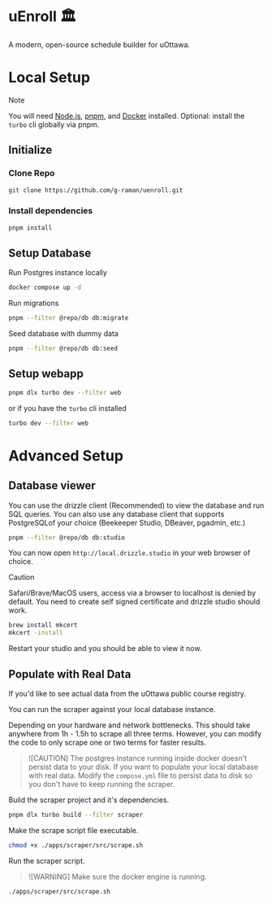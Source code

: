 # uEnroll 🏛️

A modern, open-source schedule builder for uOttawa.

# Local Setup

> [!NOTE]
> You will need [Node.js](https://nodejs.org/en), [pnpm](https://pnpm.io/), and [Docker](https://www.docker.com/) installed.
> Optional: install the `turbo` cli globally via pnpm.

## Initialize

### Clone Repo

```bash
git clone https://github.com/g-raman/uenroll.git
```

### Install dependencies

```bash
pnpm install
```

## Setup Database

Run Postgres instance locally

```bash
docker compose up -d
```

Run migrations

```bash
pnpm --filter @repo/db db:migrate
```

Seed database with dummy data

```bash
pnpm --filter @repo/db db:seed
```

## Setup webapp

```bash
pnpm dlx turbo dev --filter web
```

or if you have the `turbo` cli installed

```bash
turbo dev --filter web
```

# Advanced Setup

## Database viewer

You can use the drizzle client (Recommended) to view the database and run SQL queries.
You can also use any database client that supports PostgreSQLof your choice (Beekeeper Studio, DBeaver, pgadmin, etc.)

```bash
pnpm --filter @repo/db db:studio
```

You can now open `http://local.drizzle.studio` in your web browser of choice.

> [!CAUTION]
> Safari/Brave/MacOS users, access via a browser to localhost is denied by default.
> You need to create self signed certificate and drizzle studio should work.

```bash
brew install mkcert
mkcert -install
```

Restart your studio and you should be able to view it now.

## Populate with Real Data

If you'd like to see actual data from the uOttawa public course registry.

You can run the scraper against your local database instance.

Depending on your hardware and network bottlenecks. This should take anywhere from 1h - 1.5h to scrape all three terms.
However, you can modify the code to only scrape one or two terms for faster results.

> ![CAUTION]
> The postgres instance running inside docker doesn't persist data to your disk.
> If you want to populate your local database with real data.
> Modify the `compose.yml` file to persist data to disk so you don't have to keep running the scraper.

Build the scraper project and it's dependencies.

```bash
pnpm dlx turbo build --filter scraper
```

Make the scrape script file executable.

```bash
chmod +x ./apps/scraper/src/scrape.sh
```

Run the scraper script.

> ![WARNING]
> Make sure the docker engine is running.

```bash
./apps/scraper/src/scrape.sh
```

